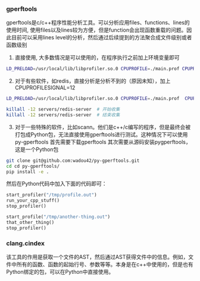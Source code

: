### gperftools
gperftools是c/c++程序性能分析工具。可以分析应用files、functions、lines的使用时间, 使用files以及lines较为方便，但是function会出现函数重载的问题。因此目前可以采用lines level的分析，然后通过后续提到的方法聚合成文件级别或者函数级别 

1. 直接使用, 大多数情况是可以使用的，在程序执行之前加上环境变量即可
```bash
LD_PRELOAD=/usr/local/lib/libprofiler.so.0 CPUPROFILE=./main.prof CPUPROFILE_FREQUENCY=1000 a.out
```
2. 对于有些软件，如redis，直接分析是分析不到的（原因未知），加上CPUPROFILESIGNAL=12
```bash
LD_PRELOAD=/usr/local/lib/libprofiler.so.0 CPUPROFILE=./main.prof  CPUPROFILE_FREQUENCY=1000 CPUPROFILESIGNAL=12 a.out

killall -12 servers/redis-server  # 开始收集
killall -12 servers/redis-server  # 结束收集
```
3. 对于一些特殊的软件，比如scann。他们是c++/c编写的程序，但是最终会被打包成Python包，无法直接使用gperftools进行测试。这种情况下可以使用py-gperftools
首先需要下载gperftools
其次需要从源码安装pygperftools，这是一个Python包
```bash
git clone git@github.com:wadou42/py-gperftools.git
cd cd py-gperftools/
pip install -e .
```
然后在Python代码中加入下面的代码即可：
```python
start_profiler("/tmp/profile.out")
run_your_cpp_stuff()
stop_profiler()

start_profile("/tmp/another-thing.out")
that_other_thing()
stop_profiler()
```

### clang.cindex
该工具的作用是获取一个文件的AST，然后通过AST获得文件中的信息。例如，文件中所有的函数、函数的起始行号、参数等等。本身是在c++中使用的，但是也有Python绑定的包，可以在Python中直接使用。


















